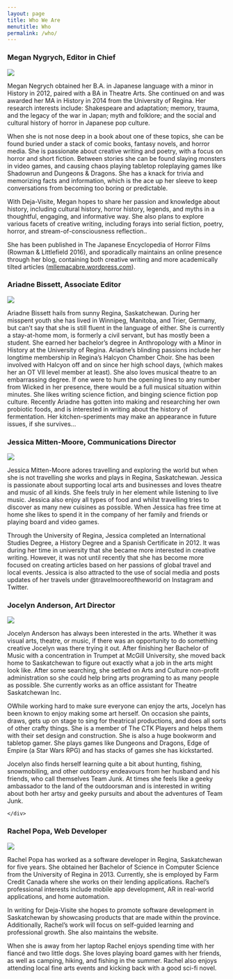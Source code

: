 ```yaml
---
layout: page
title: Who We Are
menutitle: Who
permalink: /who/
---
```


<div class="bio-container">
    <h3 class="bio-title" >Megan Nygrych, Editor in Chief</h3>
    <div class="bio-avatar left">
        <img src="/assets/img/megan.jpg">
    </div>
    <div class="bio-content right">
        <p>Megan Negrych obtained her B.A. in Japanese language with a minor in History in 2012, paired with a BA in Theatre Arts. She continued on and was awarded her MA in History in 2014 from the University of Regina. Her research interests include: Shakespeare and adaptation; memory, trauma, and the legacy of the war in Japan; myth and folklore; and the social and cultural history of horror in Japanese pop culture.</p>
        <p>When she is not nose deep in a book about one of these topics, she can be found buried under a stack of comic books, fantasy novels, and horror media. She is passionate about creative writing and poetry, with a focus on horror and short fiction. Between stories she can be found slaying monsters in video games, and causing chaos playing tabletop roleplaying games like Shadowrun and Dungeons &amp; Dragons. She has a knack for trivia and memorizing facts and information, which is the ace up her sleeve to keep conversations from becoming too boring or predictable.</p>
        <p>With Deja-Visite, Megan hopes to share her passion and knowledge about history, including cultural history, horror history, legends, and myths in a thoughtful, engaging, and informative way. She also plans to explore various facets of creative writing, including forays into serial fiction, poetry, horror, and stream-of-consciousness reflection..</p>
        <p>She has been published in The Japanese Encyclopedia of Horror Films (Rowman & Littlefield 2016), and sporadically maintains an online presence through her blog, containing both creative writing and more academically tilted articles (<a href="https://mllemacabre.wordpress.com">mllemacabre.wordpress.com</a>).</p>
    </div>
</div>

<div class="bio-container">
    <h3 class="bio-title">Ariadne Bissett, Associate Editor</h3>
    <div class="bio-avatar right">
        <img src="/assets/img/ariadne.jpg">
    </div>
    <div class="bio-content left">
        <p>Ariadne Bissett hails from sunny Regina, Saskatchewan. During her misspent youth she has lived in Winnipeg, Manitoba, and Trier, Germany, but can’t say that she is still fluent in the language of either. She is currently a stay-at-home mom, is formerly a civil servant, but has mostly been a student. She  earned her bachelor’s degree in Anthropology with a Minor in History at the University of Regina.  Ariadne’s blinding passions include her longtime membership in Regina’s Halcyon Chamber Choir. She has been involved with Halcyon off and on since her high school days, (which makes her an OT VII level member at least). She also loves musical theatre to an embarrassing degree. If one were to hum the opening lines to any number from Wicked in her presence, there would be a full musical situation within minutes.  She likes writing science fiction, and binging science fiction pop culture. Recently Ariadne has gotten into making and researching her own probiotic foods, and is interested in writing about the history of fermentation. Her kitchen-speriments may make an appearance in future issues, if she survives... </p>
    </div>
</div>

<div class="bio-container">
    <h3 class="bio-title">Jessica Mitten-Moore, Communications Director</h3>
    <div class="bio-avatar left">
        <img src="/assets/img/jessica.jpg">
    </div>
    <div class="bio-content right">
        <p>Jessica Mitten-Moore adores travelling and exploring the world but when she is not travelling she works and plays in Regina, Saskatchewan. Jessica is passionate about supporting local arts and businesses and loves theatre and music of all kinds. She feels truly in her element while listening to live music. Jessica also enjoy all types of food and whilst travelling tries to discover as many new cuisines as possible. When Jessica has free time at home she likes to spend it in the company of her family and friends or playing board and video games.</p>
        <p>Through the University of Regina, Jessica completed an International Studies Degree, a History Degree and a Spanish Certificate in 2012. It was during her time in university that she became more interested in creative writing. However, it was not until recently that she has become more focused on creating articles based on her passions of global travel and local events. Jessica is also attracted to the use of social media and posts updates of her travels under @travelmooreoftheworld on Instagram and Twitter.</p>
    </div>
</div>

<div class="bio-container">
    <h3 class="bio-title">Jocelyn Anderson, Art Director</h3>
    <div class="bio-avatar right">
        <img src="/assets/img/jocelyn.jpg">
    </div>
    <div class="bio-content left">
        <p>Jocelyn Anderson has always been interested in the arts. Whether it was visual arts, theatre, or music, if there was an opportunity to do something creative Jocelyn was there trying it out. After finishing her Bachelor of Music with a concentration in Trumpet at McGill University, she moved back home to Saskatchewan to figure out exactly what a job in the arts might look like. After some searching, she settled on Arts and Culture non-profit administration so she could help bring arts programing to as many people as possible. She currently works as an office assistant for Theatre Saskatchewan Inc.</p>
        <p>OWhile working hard to make sure everyone can enjoy the arts, Jocelyn has been known to enjoy making some art herself. On occasion she paints, draws, gets up on stage to sing for theatrical productions, and does all sorts of other crafty things. She is a member of The CTK Players and helps them with their set design and construction. She is also a huge bookworm and tabletop gamer. She plays games like Dungeons and Dragons, Edge of Empire (a Star Wars RPG) and has stacks of games she has kickstarted.</p>
        <p>Jocelyn also finds herself learning quite a bit about hunting, fishing, snowmobiling, and other outdoorsy endeavours from her husband and his friends, who call themselves Team Junk. At times she feels like a geeky ambassador to the land of the outdoorsman and is interested in writing about both her artsy and geeky pursuits and about the adventures of Team Junk.</p>

    </div>
</div>

<div class="bio-container">
    <h3 class="bio-title">Rachel Popa, Web Developer</h3>
    <div class="bio-avatar left">
        <img src="/assets/img/rachel.jpg">
    </div>
    <div class="bio-content right">
        <p>Rachel Popa has worked as a software developer in Regina, Saskatchewan for five years. She obtained her Bachelor of Science in Computer Science from the University of Regina in 2013. Currently, she is employed by Farm Credit Canada where she works on their lending applications. Rachel’s professional interests include mobile app development, AR in real-world applications, and home automation.</p>
        <p>In writing for Deja-Visite she hopes to promote software development in Saskatchewan by showcasing products that are made within the province. Additionally, Rachel’s work will focus on self-guided learning and professional growth. She also maintains the website.</p>
        <p>When she is away from her laptop Rachel enjoys spending time with her fiancé and two little dogs. She loves playing board games with her friends, as well as camping, hiking, and fishing in the summer. Rachel also enjoys attending local fine arts events and kicking back with a good sci-fi novel.
</p>
    </div>
</div>